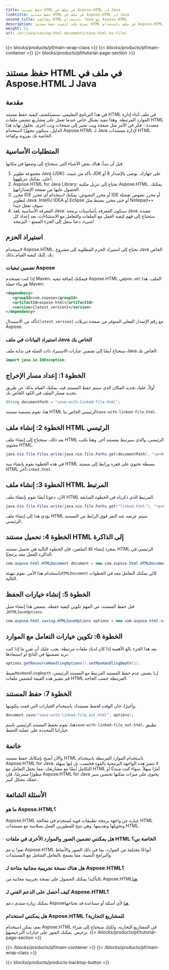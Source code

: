 ```yaml
---
title: حفظ مستند HTML في ملف في Aspose.HTML لـ Java
linktitle: حفظ مستند HTML في ملف في Aspose.HTML لـ Java
second_title: معالجة HTML باستخدام Java مع Aspose.HTML
description: تعرف على كيفية حفظ مستند HTML في ملف باستخدام Aspose.HTML لـ Java، وهو مثالي للتعامل مع الموارد المرتبطة المتعددة بسهولة.
weight: 11
url: /ar/java/saving-html-documents/save-html-to-file/
---
```


{{< blocks/products/pf/main-wrap-class >}}
{{< blocks/products/pf/main-container >}}
{{< blocks/products/pf/tutorial-page-section >}}

# حفظ مستند HTML في ملف في Aspose.HTML لـ Java

## مقدمة
في هذا البرنامج التعليمي، سنستكشف كيفية حفظ مستند HTML في ملف أثناء إدارة الموارد المرتبطة. وهذا مفيد بشكل خاص عندما تعمل على مشاريع تتضمن ملفات HTML متعددة - فكر في الأمر مثل صفحة ويب تشير إلى صفحات ويب أخرى. بحلول نهاية هذا الدليل، ستكون مجهزًا لاستخدام Aspose.HTML لـ Java لإدارة مستندات HTML الخاصة بك بمرونة وكفاءة.
## المتطلبات الأساسية
قبل أن نبدأ، هناك بعض الأشياء التي ستحتاج إلى وضعها في مكانها:
1.  مجموعة تطوير Java (JDK): تأكد من تثبيت JDK على جهازك. يوصى بالإصدار 8 أو أعلى. يمكنك تنزيله[هنا](https://www.oracle.com/java/technologies/javase-jdk11-downloads.html).
2.  Aspose.HTML for Java Library: تحتاج إلى تنزيل مكتبة Aspose.HTML. يمكنك الحصول عليها من صفحة الإصدارات[هنا](https://releases.aspose.com/html/java/).
3. محرر IDE أو محرر النصوص: يمكنك استخدام أي محرر IDE أو محرر نصوص تفضله لتطوير Java. IntelliJ IDEA أو Eclipse أو حتى محرر بسيط مثل Notepad++ سوف تفعل جيدا.
4. المعرفة الأساسية بلغة Java: ستكون المعرفة بأساسيات برمجة Java مفيدة. ستحتاج إلى فهم كيفية العمل مع الملفات والتعامل مع الاستثناءات.
بعد إعداد كل شيء، دعنا ننتقل إلى الجزء الممتع - البرمجة!
## استيراد الحزم
لاستخدام Aspose.HTML، تحتاج إلى استيراد الحزم المطلوبة إلى مشروع Java الخاص بك. إليك كيفية القيام بذلك:
### تضمين تبعيات Aspose
 إذا كنت تستخدم Maven، فيمكنك إضافة تبعية Aspose.HTML في`pom.xml` الملف. هذا هو بناء جملة Maven:
```xml
<dependency>
   <groupId>com.aspose</groupId>
   <artifactId>aspose-html</artifactId>
   <version>{latest_version}</version>
</dependency>
```
 تأكد من الاستبدال`{latest_version}` مع رقم الإصدار الفعلي المتوفر من صفحة تنزيلات Aspose.
### استيراد البيانات في ملف Java الخاص بك
ستحتاج أيضًا إلى تضمين عبارات الاستيراد ذات الصلة في بداية ملف Java الخاص بك:
```java
import java.io.IOException;
```

## الخطوة 1: إعداد مسار الإخراج
أولاً، عليك تحديد المكان الذي سيتم حفظ المستند فيه. يمكنك القيام بذلك عن طريق تحديد مسار الملف في الكود الخاص بك.
```java
String documentPath = "save-with-linked-file.html";
```
 هنا، نقوم بتسمية مستند HTML الرئيسي الخاص بنا`save-with-linked-file.html`.
## الخطوة 2: إنشاء ملف HTML الرئيسي
بعد ذلك، ستحتاج إلى إنشاء ملف HTML الرئيسي، والذي سيرتبط بمستند آخر. وهنا نكتب محتوى HTML.
```java
java.nio.file.Files.write(java.nio.file.Paths.get(documentPath), "<p>Hello World!</p><a href='linked.html'>linked file</a>".getBytes());
```
 في هذه الخطوة نقوم بإنشاء بنية HTML بسيطة تحتوي على فقرة ورابط إلى مستند HTML آخر`linked.html`.
## الخطوة 3: إنشاء ملف HTML المرتبط
الآن، دعونا أيضًا نقوم بإنشاء ملف HTML المرتبط الذي ذكرناه في الخطوة السابقة.
```java
java.nio.file.Files.write(java.nio.file.Paths.get("linked.html"), "<p>Hello linked file!</p>".getBytes());
```
يؤدي هذا إلى إنشاء ملف HTML سيتم عرضه عند النقر فوق الرابط من المستند الرئيسي.
## الخطوة 4: تحميل مستند HTML إلى الذاكرة
بمجرد إنشاء كلا الملفين، فإن الخطوة التالية هي تحميل مستند HTML الرئيسي في الذاكرة للعمل معه برمجيًا.
```java
com.aspose.html.HTMLDocument document = new com.aspose.html.HTMLDocument(documentPath);
```
 باستخدام هذا الأمر، نقوم بتهيئة`HTMLDocument` كائن يمكنك التعامل معه في الخطوات التالية.
## الخطوة 5: إنشاء خيارات الحفظ
قبل حفظ المستند، من المهم تكوين كيفية حفظه. يتضمن هذا إنشاء مثيل لـ`HTMLSaveOptions`.
```java
com.aspose.html.saving.HTMLSaveOptions options = new com.aspose.html.saving.HTMLSaveOptions();
```
## الخطوة 6: تكوين خيارات التعامل مع الموارد
يعد هذا الجزء بالغ الأهمية إذا كان لديك ملفات مرتبطة. يجب عليك أن تقرر ما إذا كنت تريد تضمينها في الناتج أو استبعادها. 
```java
options.getResourceHandlingOptions().setMaxHandlingDepth(1);
```
 ضبط`MaxHandlingDepth` ل`1` يضمن عدم حفظ المستند المرتبط مع المستند الرئيسي. قم بتغيير هذه القيمة لتضمين ملفات HTML المرتبطة حسب الحاجة.
## الخطوة 7: حفظ المستند
وأخيرًا، حان الوقت لحفظ مستندك باستخدام الخيارات التي قمت بتكوينها.
```java
document.save("save-with-linked-file_out.html", options);
```
 هنا، نقوم بحفظ المستند الرئيسي باسم`save-with-linked-file_out.html`، تطبيق خياراتنا المحددة على عملية الحفظ.
## خاتمة
والآن أصبح بإمكانك حفظ مستند HTML باستخدام الموارد المرتبطة باستخدام Aspose.HTML for Java. لا تتميز هذه الواجهة البرمجية بالقوة فحسب، بل إنها سهلة التكامل أيضًا مع مشاريعك، مما يجعل التعامل مع HTML أمرًا سهلاً. سواء كنت مبتدئًا أو مطورًا متمرسًا، فإن Aspose.HTML for Java يحتوي على ميزات يمكنها تحسين سير عملك بشكل كبير.
## الأسئلة الشائعة
### ما هو Aspose.HTML؟  
Aspose.HTML عبارة عن واجهة برمجة تطبيقات قوية تُستخدم في معالجة HTML وتحويلها وتقديمها. وهي تتيح للمطورين العمل بسلاسة مع مستندات HTML.
### هل يمكنني تضمين الصور والموارد الأخرى في ملفات HTML الخاصة بي؟  
نعم! يدعم Aspose.HTML أنواعًا مختلفة من الموارد، بما في ذلك الصور والأنماط والبرامج النصية، مما يسمح بالتعامل الشامل مع المستندات.
### هل هناك نسخة تجريبية مجانية متاحة لـ Aspose.HTML؟  
 بالتأكيد! يمكنك الحصول على نسخة تجريبية مجانية من Aspose.HTML[هنا](https://releases.aspose.com/).
### كيف أحصل على الدعم الفني لـ Aspose.HTML؟  
 يمكنك زيارة منتدى دعم Aspose[هنا](https://forum.aspose.com/c/html/29) لأي أسئلة أو مساعدة قد تحتاجها.
### هل يمكنني استخدام Aspose.HTML للمشاريع التجارية؟  
نعم، يمكن استخدام Aspose.HTML في المشاريع التجارية، ولكنك ستحتاج إلى شراء ترخيص. يمكنك العثور على خيارات الترخيص[هنا](https://purchase.aspose.com/buy).
{{< /blocks/products/pf/tutorial-page-section >}}

{{< /blocks/products/pf/main-container >}}
{{< /blocks/products/pf/main-wrap-class >}}

{{< blocks/products/products-backtop-button >}}
